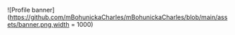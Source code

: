 ![Profile banner](https://github.com/mBohunickaCharles/mBohunickaCharles/blob/main/assets/banner.png,width = 1000)
